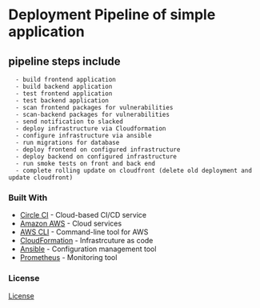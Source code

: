 # Deployment Pipeline of simple application
## pipeline steps include 

      - build frontend application
      - build backend application
      - test frontend application 
      - test backend application
      - scan frontend packages for vulnerabilities 
      - scan-backend packages for vulnerabilities 
      - send notification to slacked
      - deploy infrastructure via Cloudformation 
      - configure infrastructure via ansible
      - run migrations for database
      - deploy frontend on configured infrastructure
      - deploy backend on configured infrastructure
      - run smoke tests on front and back end
      - complete rolling update on cloudfront (delete old deployment and update cloudfront)

### Built With

- [Circle CI](www.circleci.com) - Cloud-based CI/CD service
- [Amazon AWS](https://aws.amazon.com/) - Cloud services
- [AWS CLI](https://aws.amazon.com/cli/) - Command-line tool for AWS
- [CloudFormation](https://aws.amazon.com/cloudformation/) - Infrastrcuture as code
- [Ansible](https://www.ansible.com/) - Configuration management tool
- [Prometheus](https://prometheus.io/) - Monitoring tool

### License

[License](LICENSE.md)
